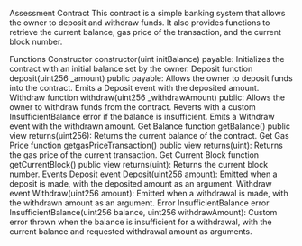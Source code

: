 Assessment Contract
This contract is a simple banking system that allows the owner to deposit and withdraw funds. It also provides functions to retrieve the current balance, gas price of the transaction, and the current block number.

Functions
Constructor
constructor(uint initBalance) payable: Initializes the contract with an initial balance set by the owner.
Deposit
function deposit(uint256 _amount) public payable: Allows the owner to deposit funds into the contract. Emits a Deposit event with the deposited amount.
Withdraw
function withdraw(uint256 _withdrawAmount) public: Allows the owner to withdraw funds from the contract. Reverts with a custom InsufficientBalance error if the balance is insufficient. Emits a Withdraw event with the withdrawn amount.
Get Balance
function getBalance() public view returns(uint256): Returns the current balance of the contract.
Get Gas Price
function getgasPriceTransaction() public view returns(uint): Returns the gas price of the current transaction.
Get Current Block
function getCurrentBlock() public view returns(uint): Returns the current block number.
Events
Deposit
event Deposit(uint256 amount): Emitted when a deposit is made, with the deposited amount as an argument.
Withdraw
event Withdraw(uint256 amount): Emitted when a withdrawal is made, with the withdrawn amount as an argument.
Error
InsufficientBalance
error InsufficientBalance(uint256 balance, uint256 withdrawAmount): Custom error thrown when the balance is insufficient for a withdrawal, with the current balance and requested withdrawal amount as arguments.
